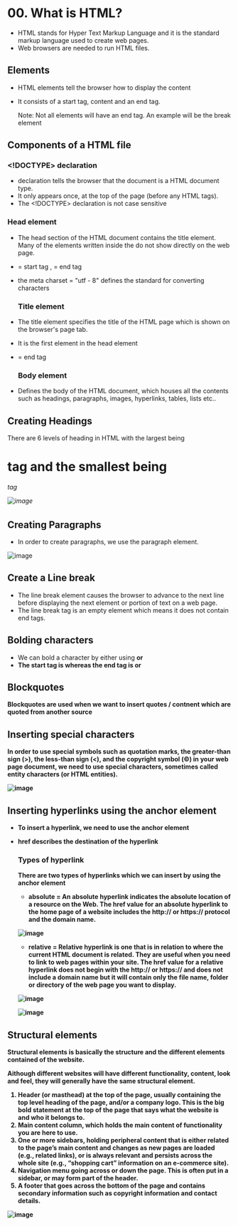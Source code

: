 # 00. What is HTML?
- HTML stands for Hyper Text Markup Language and it is the standard markup language used to create web pages.
- Web browsers are needed to run HTML files.

## Elements
- HTML elements tell the browser how to display the content
- It consists of a start tag, content and an end tag.
  
  Note: Not all elements will have an end tag. An example will be the break element

## Components of a HTML file
  
  ### <!DOCTYPE> declaration
  - <!DOCTYPE html> declaration tells the browser that the document is a HTML document type.
  - It only appears once, at the top of the page (before any HTML tags).
  - The <!DOCTYPE> declaration is not case sensitive

  ### Head element
- The head section of the HTML document contains the title element. Many of the elements written inside the do not show directly on the web page.
- <head> = start tag , </head> = end tag
- the meta charset = "utf - 8" defines the standard for converting characters

  ### Title element
- The title element specifies the title of the HTML page which is shown on the browser's page tab.
- It is the first element in the head element
- <title> = start tag, </title> = end tag

  ### Body element
- Defines the body of the HTML document, which houses all the contents such as headings, paragraphs, images, hyperlinks, tables, lists etc..


## Creating Headings
There are 6 levels of heading in HTML with the largest being <h1> tag and the smallest being <h6> tag

![image](https://github.com/Fong20/Learning-repository/assets/150316121/6374288f-4dc6-4476-b2cb-1debe116e28c)

## Creating Paragraphs
- In order to create paragraphs, we use the paragraph element.
  
![image](https://github.com/Fong20/Learning-repository/assets/150316121/00f674f8-73d8-4552-875c-ab5fe98f7d9e)

## Create a Line break
- The line break element causes the browser to advance to the next line before displaying the next
element or portion of text on a web page. 
- The line break tag is an empty element which means it does not contain end tags.

## Bolding characters
- We can bold a character by either using <b> or <strong>
- The start tag is <b> whereas the end tag is </b> or <strong> </strong>

## Blockquotes
Blockquotes are used when we want to insert quotes / contnent which are quoted from another source

## Inserting special characters 
In order to use special symbols such as quotation marks, the greater-than sign (>), the less-than sign (<), and the copyright symbol (©) in your web page document, we need to use special
characters, sometimes called **entity characters (or HTML entities).**

![image](https://github.com/Fong20/Learning-repository/assets/150316121/818be4b4-6664-4dfb-84e5-2293d7dc6431)


## Inserting hyperlinks using the anchor element
- To insert a hyperlink, we need to use the anchor element
- **href** describes the destination of the hyperlink

  ### Types of hyperlink
  There are two types of hyperlinks which we can insert by using the anchor element
  - absolute = An absolute hyperlink indicates the absolute location of a resource on the Web. The href value
  for an absolute hyperlink to the home page of a website includes the http:// or https:// protocol
  and the domain name.

  ![image](https://github.com/Fong20/Learning-repository/assets/150316121/f3d580f8-c248-403c-9f92-a330222415cb)

  - relative = Relative hyperlink is one that is in relation to where the current HTML document is related. They are useful when you need to link to web pages within your site. The href
  value for a relative hyperlink does not begin with the http:// or https:// and does not include a
  domain name but it will contain only the file name, folder or directory of the web page you want to display.

  ![image](https://github.com/Fong20/Learning-repository/assets/150316121/3dfaf4f6-970f-4286-8f3c-f72817395329)
  
  ![image](https://github.com/Fong20/Learning-repository/assets/150316121/f8ee078c-7b8e-415f-bbef-ba37f78b3c03)


## Structural elements
Structural elements is basically the structure and the different elements contained of the website.

Aithough different websites will have different functionality, content, look and feel, they will generally have the same structural element.
1. Header (or masthead) at the top of the page, usually containing the top level heading of the page, and/or a company logo. This is the big bold statement at the top of the page that
says what the website is and who it belongs to.
2. Main content column, which holds the main content of functionality you are here to use.
3. One or more sidebars, holding peripheral content that is either related to the page’s main
content and changes as new pages are loaded (e.g., related links), or is always relevant
and persists across the whole site (e.g., “shopping cart” information on an e-commerce
site).
4. Navigation menu going across or down the page. This is often put in a sidebar, or may
form part of the header.
5. A footer that goes across the bottom of the page and contains secondary information such
as copyright information and contact details.

![image](https://github.com/Fong20/Learning-repository/assets/150316121/978bf85e-3b2a-4abd-9528-9592c87c17d1)


   
